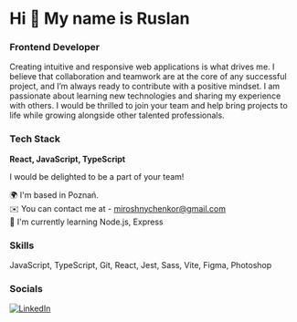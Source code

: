 # Hi 👋 My name is Ruslan

### Frontend Developer

Creating intuitive and responsive web applications is what drives me. I believe that collaboration and teamwork are at the core of any successful project, and I’m always ready to contribute with a positive mindset. I am passionate about learning new technologies and sharing my experience with others. I would be thrilled to join your team and help bring projects to life while growing alongside other talented professionals.

### Tech Stack

**React, JavaScript, TypeScript**

I would be delighted to be a part of your team!

🌍 I'm based in Poznań.  
✉️ You can contact me at - [miroshnychenkor@gmail.com](mailto:miroshnychenkor@gmail.com)  
🧠 I'm currently learning Node.js, Express 

### Skills

JavaScript, TypeScript, Git, React, Jest, Sass, Vite, Figma, Photoshop 

### Socials

[![LinkedIn](https://img.shields.io/badge/LinkedIn-0077B5?style=for-the-badge&logo=linkedin&logoColor=white)](https://www.linkedin.com/in/ruslan-miroshnychenko-2487102ba/)
<!--
**mirosaint/mirosaint** is a ✨ _special_ ✨ repository because its `README.md` (this file) appears on your GitHub profile.

Here are some ideas to get you started:

- 🔭 I’m currently working on ...
- 🌱 I’m currently learning ...
- 👯 I’m looking to collaborate on ...
- 🤔 I’m looking for help with ...
- 💬 Ask me about ...
- 📫 How to reach me: ...
- 😄 Pronouns: ...
- ⚡ Fun fact: ...
-->
